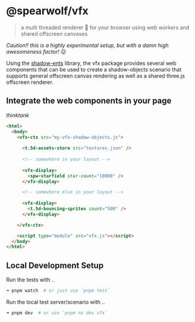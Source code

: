 
# @spearwolf/vfx

> a multi threaded renderer 🚀 for your browser using web workers and shared offscreen canvases

_Caution‼️ this is a highly experimental setup, but with a damn high awesomeness factor!_ 😉

Using the [shadow-ents](../shadow-ents/) library, the vfx package provides several web components that can be used to create a shadow-objects scenario that supports general offscreen canvas rendering as well as a shared three.js offscreen renderer.

## Integrate the web components in your page

_thinktank_

```html
<html>
  <body>
    <vfx-ctx src="my-vfx-shadow-objects.js">
    
      <t.5d-assets-store src="textures.json" />
    
      <!-- somewhere in your layout -->
      
      <vfx-display>
        <spw-starfield star-count="10000" />
      </vfx-display>

      <!-- somewhere else in your layout -->
      
      <vfx-display>
        <t.5d-bouncing-sprites count="500" />
      </vfx-display>

    </vfx-ctx>

    <script type="module" src="vfx.js"></script>
  </body>
</html>
```

## Local Development Setup

Run the tests with ..

```sh
➜ pnpm watch  # or just use `pnpm test`
```

Run the local test server/scenario with ..

```sh
➜ pnpm dev  # or use `pnpm nx dev vfx`
```
